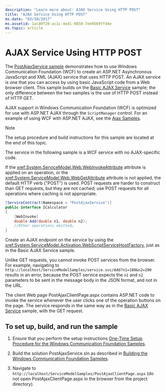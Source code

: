 ```yaml
---
description: "Learn more about: AJAX Service Using HTTP POST"
title: "AJAX Service Using HTTP POST"
ms.date: "03/30/2017"
ms.assetid: 1ac80f20-ac1c-4ed1-9850-7e49569ff44e
ms.topic: article
---
```

# AJAX Service Using HTTP POST

The [PostAjaxService sample](https://github.com/dotnet/samples/tree/main/framework/wcf) demonstrates how to use Windows Communication Foundation (WCF) to create an ASP.NET Asynchronous JavaScript and XML (AJAX) service that uses HTTP POST. An AJAX service is one that you can access by using basic JavaScript code from a Web browser client. This sample builds on the [Basic AJAX Service](basic-ajax-service.md) sample; the only difference between the two samples is the use of HTTP POST instead of HTTP GET.

AJAX support in Windows Communication Foundation (WCF) is optimized for use with ASP.NET AJAX through the `ScriptManager` control. For an example of using WCF with ASP.NET AJAX, see the [Ajax Samples](ajax-service-using-http-post.md).

> [!NOTE]
> The setup procedure and build instructions for this sample are located at the end of this topic.

The service in the following sample is a WCF service with no AJAX-specific code.

If the <xref:System.ServiceModel.Web.WebInvokeAttribute> attribute is applied on an operation, or the <xref:System.ServiceModel.Web.WebGetAttribute> attribute is not applied, the default HTTP verb ("POST") is used. POST requests are harder to construct than GET requests, but they are not cached; use POST requests for all operations where caching is not appropriate.

```csharp
[ServiceContract(Namespace = "PostAjaxService")]
public interface ICalculator
{
    [WebInvoke]
    double Add(double n1, double n2);
    //Other operations omitted…
}
```

Create an AJAX endpoint on the service by using the <xref:System.ServiceModel.Activation.WebScriptServiceHostFactory>, just as in the Basic AJAX Service sample.

Unlike GET requests, you cannot invoke POST services from the browser. For example, navigating to `http://localhost/ServiceModelSamples/service.svc/Add?n1=100&n2=200` results in an error, because the POST service expects the `n1` and `n2` parameters to be sent in the message body in the JSON format, and not in the URL.

The client Web page PostAjaxClientPage.aspx contains ASP.NET code to invoke the service whenever the user clicks one of the operation buttons on the page. The service responds in the same way as in the [Basic AJAX Service](basic-ajax-service.md) sample, with the GET request.

## To set up, build, and run the sample

1. Ensure that you perform the setup instructions [One-Time Setup Procedure for the Windows Communication Foundation Samples](one-time-setup-procedure-for-the-wcf-samples.md).

2. Build the solution PostAjaxService.sln as described in [Building the Windows Communication Foundation Samples](building-the-samples.md).

3. Navigate to `http://localhost/ServiceModelSamples/PostAjaxClientPage.aspx` (do not open PostAjaxClientPage.aspx in the browser from the project directory).
